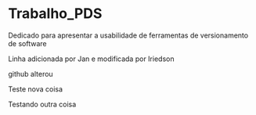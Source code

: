 # Trabalho_PDS
Dedicado para apresentar a usabilidade de ferramentas de versionamento de software

Linha adicionada por Jan e modificada por Iriedson

github alterou

Teste nova coisa

Testando outra coisa
